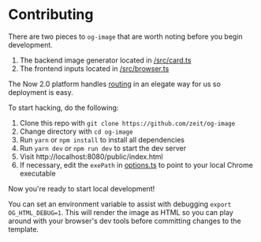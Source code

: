 # Contributing

There are two pieces to `og-image` that are worth noting before you begin development.

1. The backend image generator located in [/src/card.ts](https://github.com/zeit/og-image/blob/master/src/card.ts)
2. The frontend inputs located in [/src/browser.ts](https://github.com/zeit/og-image/blob/master/src/browser.ts)

The Now 2.0 platform handles [routing](https://github.com/zeit/og-image/blob/master/now.json#L12) in an elegate way for us so deployment is easy.

To start hacking, do the following:

1. Clone this repo with `git clone https://github.com/zeit/og-image`
2. Change directory with `cd og-image`
2. Run `yarn` or `npm install` to install all dependencies
3. Run  `yarn dev` or `npm run dev` to start the dev server
4. Visit http://localhost:8080/public/index.html
5. If necessary, edit the `exePath` in [options.ts](https://github.com/zeit/og-image/blob/master/src/options.ts) to point to your local Chrome executable

Now you're ready to start local development!

You can set an environment variable to assist with debugging `export OG_HTML_DEBUG=1`. This will render the image as HTML so you can play around with your browser's dev tools before committing changes to the template.

